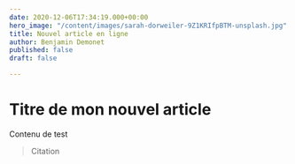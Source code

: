 ```yaml
---
date: 2020-12-06T17:34:19.000+00:00
hero_image: "/content/images/sarah-dorweiler-9Z1KRIfpBTM-unsplash.jpg"
title: Nouvel article en ligne
author: Benjamin Demonet
published: false
draft: false

---
```

# Titre de mon nouvel article

Contenu de test

> Citation